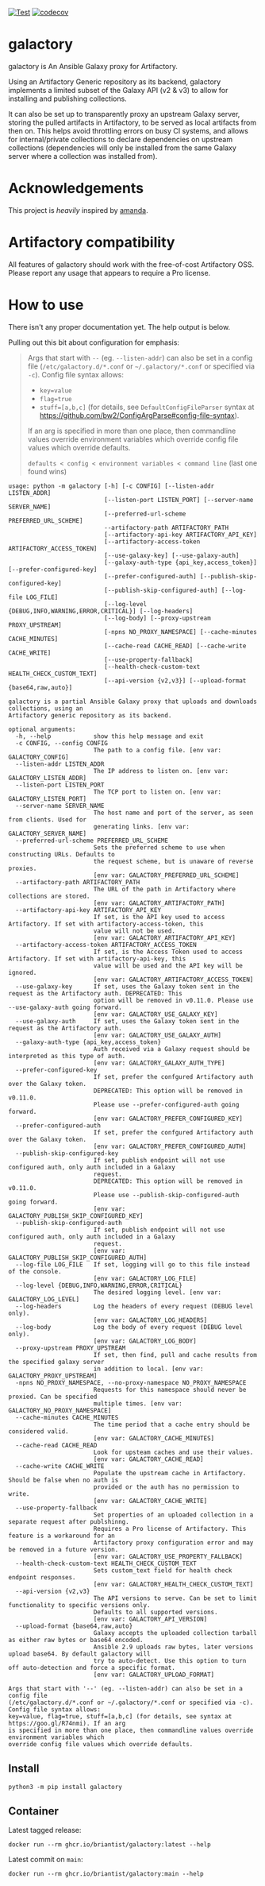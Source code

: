 [![Test](https://github.com/briantist/galactory/actions/workflows/test.yml/badge.svg)](https://github.com/briantist/galactory/actions/workflows/test.yml) [![codecov](https://codecov.io/gh/briantist/galactory/branch/main/graph/badge.svg?token=5ZS2WXM4K9)](https://codecov.io/gh/briantist/galactory)

# galactory
galactory is An Ansible Galaxy proxy for Artifactory.

Using an Artifactory Generic repository as its backend, galactory implements a limited subset of the Galaxy API (v2 & v3) to allow for installing and publishing collections.

It can also be set up to transparently proxy an upstream Galaxy server, storing the pulled artifacts in Artifactory, to be served as local artifacts from then on. This helps avoid throttling errors on busy CI systems, and allows for internal/private collections to declare dependencies on upstream collections (dependencies will only be installed from the same Galaxy server where a collection was installed from).

# Acknowledgements
This project is _heavily_ inspired by [amanda](https://github.com/sivel/amanda/).

# Artifactory compatibility
All features of galactory should work with the free-of-cost Artifactory OSS. Please report any usage that appears to require a Pro license.

# How to use
There isn't any proper documentation yet. The help output is below.

Pulling out this bit about configuration for emphasis:

> Args that start with `--` (eg. `--listen-addr`) can also be set in a config file (`/etc/galactory.d/*.conf` or `~/.galactory/*.conf` or specified via `-c`). Config file syntax allows:
> - `key=value`
> - `flag=true`
> - `stuff=[a,b,c]`
> (for details, see `DefaultConfigFileParser` syntax at https://github.com/bw2/ConfigArgParse#config-file-syntax).
>
> If an arg is specified in more than one place, then commandline values override environment variables which override config file values which override defaults.
>
> `defaults < config < environment variables < command line` (last one found wins)

```text
usage: python -m galactory [-h] [-c CONFIG] [--listen-addr LISTEN_ADDR]
                           [--listen-port LISTEN_PORT] [--server-name SERVER_NAME]
                           [--preferred-url-scheme PREFERRED_URL_SCHEME]
                           --artifactory-path ARTIFACTORY_PATH
                           [--artifactory-api-key ARTIFACTORY_API_KEY]
                           [--artifactory-access-token ARTIFACTORY_ACCESS_TOKEN]
                           [--use-galaxy-key] [--use-galaxy-auth]
                           [--galaxy-auth-type {api_key,access_token}] [--prefer-configured-key]
                           [--prefer-configured-auth] [--publish-skip-configured-key]
                           [--publish-skip-configured-auth] [--log-file LOG_FILE]
                           [--log-level {DEBUG,INFO,WARNING,ERROR,CRITICAL}] [--log-headers]
                           [--log-body] [--proxy-upstream PROXY_UPSTREAM]
                           [-npns NO_PROXY_NAMESPACE] [--cache-minutes CACHE_MINUTES]
                           [--cache-read CACHE_READ] [--cache-write CACHE_WRITE]
                           [--use-property-fallback]
                           [--health-check-custom-text HEALTH_CHECK_CUSTOM_TEXT]
                           [--api-version {v2,v3}] [--upload-format {base64,raw,auto}]

galactory is a partial Ansible Galaxy proxy that uploads and downloads collections, using an
Artifactory generic repository as its backend.

optional arguments:
  -h, --help            show this help message and exit
  -c CONFIG, --config CONFIG
                        The path to a config file. [env var: GALACTORY_CONFIG]
  --listen-addr LISTEN_ADDR
                        The IP address to listen on. [env var: GALACTORY_LISTEN_ADDR]
  --listen-port LISTEN_PORT
                        The TCP port to listen on. [env var: GALACTORY_LISTEN_PORT]
  --server-name SERVER_NAME
                        The host name and port of the server, as seen from clients. Used for
                        generating links. [env var: GALACTORY_SERVER_NAME]
  --preferred-url-scheme PREFERRED_URL_SCHEME
                        Sets the preferred scheme to use when constructing URLs. Defaults to
                        the request scheme, but is unaware of reverse proxies.
                        [env var: GALACTORY_PREFERRED_URL_SCHEME]
  --artifactory-path ARTIFACTORY_PATH
                        The URL of the path in Artifactory where collections are stored.
                        [env var: GALACTORY_ARTIFACTORY_PATH]
  --artifactory-api-key ARTIFACTORY_API_KEY
                        If set, is the API key used to access Artifactory. If set with artifactory-access-token, this
                        value will not be used.
                        [env var: GALACTORY_ARTIFACTORY_API_KEY]
  --artifactory-access-token ARTIFACTORY_ACCESS_TOKEN
                        If set, is the Access Token used to access Artifactory. If set with artifactory-api-key, this
                        value will be used and the API key will be ignored.
                        [env var: GALACTORY_ARTIFACTORY_ACCESS_TOKEN]
  --use-galaxy-key      If set, uses the Galaxy token sent in the request as the Artifactory auth. DEPRECATED: This
                        option will be removed in v0.11.0. Please use --use-galaxy-auth going forward.
                        [env var: GALACTORY_USE_GALAXY_KEY]
  --use-galaxy-auth     If set, uses the Galaxy token sent in the request as the Artifactory auth.
                        [env var: GALACTORY_USE_GALAXY_AUTH]
  --galaxy-auth-type {api_key,access_token}
                        Auth received via a Galaxy request should be interpreted as this type of auth.
                        [env var: GALACTORY_GALAXY_AUTH_TYPE]
  --prefer-configured-key
                        If set, prefer the confgured Artifactory auth over the Galaxy token.
                        DEPRECATED: This option will be removed in v0.11.0.
                        Please use --prefer-configured-auth going forward.
                        [env var: GALACTORY_PREFER_CONFIGURED_KEY]
  --prefer-configured-auth
                        If set, prefer the confgured Artifactory auth over the Galaxy token.
                        [env var: GALACTORY_PREFER_CONFIGURED_AUTH]
  --publish-skip-configured-key
                        If set, publish endpoint will not use configured auth, only auth included in a Galaxy
                        request.
                        DEPRECATED: This option will be removed in v0.11.0.
                        Please use --publish-skip-configured-auth going forward.
                        [env var: GALACTORY_PUBLISH_SKIP_CONFIGURED_KEY]
  --publish-skip-configured-auth
                        If set, publish endpoint will not use configured auth, only auth included in a Galaxy
                        request.
                        [env var: GALACTORY_PUBLISH_SKIP_CONFIGURED_AUTH]
  --log-file LOG_FILE   If set, logging will go to this file instead of the console.
                        [env var: GALACTORY_LOG_FILE]
  --log-level {DEBUG,INFO,WARNING,ERROR,CRITICAL}
                        The desired logging level. [env var: GALACTORY_LOG_LEVEL]
  --log-headers         Log the headers of every request (DEBUG level only).
                        [env var: GALACTORY_LOG_HEADERS]
  --log-body            Log the body of every request (DEBUG level only).
                        [env var: GALACTORY_LOG_BODY]
  --proxy-upstream PROXY_UPSTREAM
                        If set, then find, pull and cache results from the specified galaxy server
                        in addition to local. [env var: GALACTORY_PROXY_UPSTREAM]
  -npns NO_PROXY_NAMESPACE, --no-proxy-namespace NO_PROXY_NAMESPACE
                        Requests for this namespace should never be proxied. Can be specified
                        multiple times. [env var: GALACTORY_NO_PROXY_NAMESPACE]
  --cache-minutes CACHE_MINUTES
                        The time period that a cache entry should be considered valid.
                        [env var: GALACTORY_CACHE_MINUTES]
  --cache-read CACHE_READ
                        Look for upsteam caches and use their values.
                        [env var: GALACTORY_CACHE_READ]
  --cache-write CACHE_WRITE
                        Populate the upstream cache in Artifactory. Should be false when no auth is
                        provided or the auth has no permission to write.
                        [env var: GALACTORY_CACHE_WRITE]
  --use-property-fallback
                        Set properties of an uploaded collection in a separate request after publshinng.
                        Requires a Pro license of Artifactory. This feature is a workaround for an
                        Artifactory proxy configuration error and may be removed in a future version.
                        [env var: GALACTORY_USE_PROPERTY_FALLBACK]
  --health-check-custom-text HEALTH_CHECK_CUSTOM_TEXT
                        Sets custom_text field for health check endpoint responses.
                        [env var: GALACTORY_HEALTH_CHECK_CUSTOM_TEXT]
  --api-version {v2,v3}
                        The API versions to serve. Can be set to limit functionality to specific versions only.
                        Defaults to all supported versions.
                        [env var: GALACTORY_API_VERSION]
  --upload-format {base64,raw,auto}
                        Galaxy accepts the uploaded collection tarball as either raw bytes or base64 encoded.
                        Ansible 2.9 uploads raw bytes, later versions upload base64. By default galactory will
                        try to auto-detect. Use this option to turn off auto-detection and force a specific format.
                        [env var: GALACTORY_UPLOAD_FORMAT]

Args that start with '--' (eg. --listen-addr) can also be set in a config file
(/etc/galactory.d/*.conf or ~/.galactory/*.conf or specified via -c). Config file syntax allows:
key=value, flag=true, stuff=[a,b,c] (for details, see syntax at https://goo.gl/R74nmi). If an arg
is specified in more than one place, then commandline values override environment variables which
override config file values which override defaults.
```

## Install
```shell
python3 -m pip install galactory
```

## Container

Latest tagged release:
```shell
docker run --rm ghcr.io/briantist/galactory:latest --help
```

Latest commit on `main`:
```shell
docker run --rm ghcr.io/briantist/galactory:main --help
```
